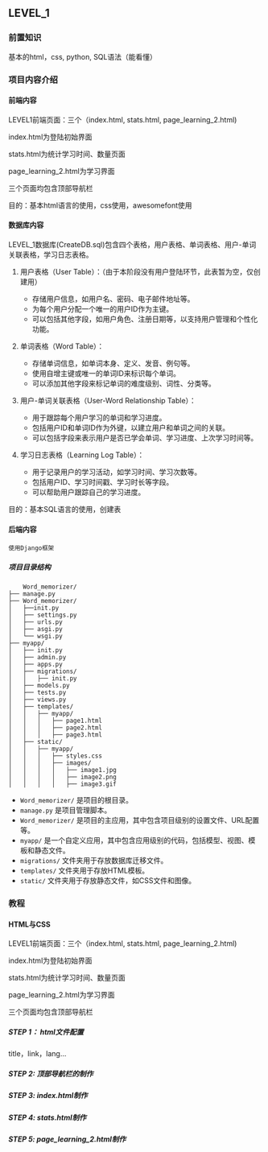 ## LEVEL_1

### 前置知识

基本的html，css, python, SQL语法（能看懂）

### 项目内容介绍

#### 前端内容

LEVEL1前端页面：三个（index.html, stats.html, page_learning_2.html)

index.html为登陆初始界面

stats.html为统计学习时间、数量页面

page_learning_2.html为学习界面

三个页面均包含顶部导航栏

目的：基本html语言的使用，css使用，awesomefont使用

#### 数据库内容

LEVEL_1数据库(CreateDB.sql)包含四个表格，用户表格、单词表格、用户-单词关联表格，学习日志表格。

1. 用户表格（User Table）：（由于本阶段没有用户登陆环节，此表暂为空，仅创建用）

   * 存储用户信息，如用户名、密码、电子邮件地址等。
   * 为每个用户分配一个唯一的用户ID作为主键。
   * 可以包括其他字段，如用户角色、注册日期等，以支持用户管理和个性化功能。
2. 单词表格（Word Table）：

   * 存储单词信息，如单词本身、定义、发音、例句等。
   * 使用自增主键或唯一的单词ID来标识每个单词。
   * 可以添加其他字段来标记单词的难度级别、词性、分类等。
3. 用户-单词关联表格（User-Word Relationship Table）：

   * 用于跟踪每个用户学习的单词和学习进度。
   * 包括用户ID和单词ID作为外键，以建立用户和单词之间的关联。
   * 可以包括字段来表示用户是否已学会单词、学习进度、上次学习时间等。
4. 学习日志表格（Learning Log Table）：

   * 用于记录用户的学习活动，如学习时间、学习次数等。
   * 包括用户ID、学习时间戳、学习时长等字段。
   * 可以帮助用户跟踪自己的学习进度。

目的：基本SQL语言的使用，创建表

#### 后端内容

    使用Django框架

##### 项目目录结构

```
    Word_memorizer/
├── manage.py
├── Word_memorizer/
│   ├──init.py
│   ├── settings.py
│   ├── urls.py
│   ├── asgi.py
│   └── wsgi.py
├── myapp/
│   ├── init.py
│   ├── admin.py
│   ├── apps.py
│   ├── migrations/
│   │   ├── init.py
│   ├── models.py
│   ├── tests.py
│   ├── views.py
│   ├── templates/
│   │   ├── myapp/
│   │   │   ├── page1.html
│   │   │   ├── page2.html
│   │   │   ├── page3.html
│   ├── static/
│   │   ├── myapp/
│   │   │   ├── styles.css
│   │   │   ├── images/
│   │   │   │   ├── image1.jpg
│   │   │   │   ├── image2.png
│   │   │   │   ├── image3.gif
```

* `Word_memorizer/` 是项目的根目录。
* `manage.py` 是项目管理脚本。
* `Word_memorizer/` 是项目的主应用，其中包含项目级别的设置文件、URL配置等。
* `myapp/` 是一个自定义应用，其中包含应用级别的代码，包括模型、视图、模板和静态文件。
* `migrations/` 文件夹用于存放数据库迁移文件。
* `templates/` 文件夹用于存放HTML模板。
* `static/` 文件夹用于存放静态文件，如CSS文件和图像。

### 教程

#### HTML与CSS

LEVEL1前端页面：三个（index.html, stats.html, page_learning_2.html)

index.html为登陆初始界面

stats.html为统计学习时间、数量页面

page_learning_2.html为学习界面

三个页面均包含顶部导航栏

##### STEP 1： html文件配置
title，link，lang...
##### STEP 2:  顶部导航栏的制作
##### STEP 3:  index.html制作
##### STEP 4:  stats.html制作
##### STEP 5:  page_learning_2.html制作
